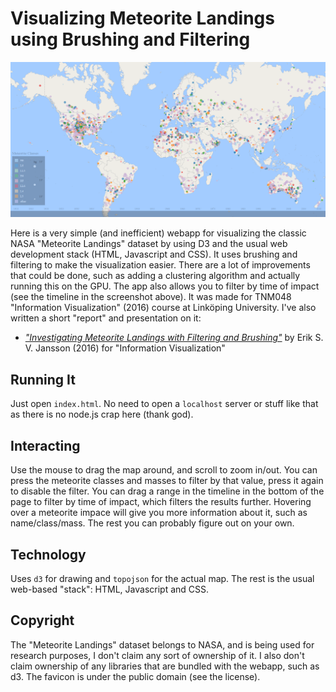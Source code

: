 Visualizing Meteorite Landings using Brushing and Filtering
===========================================================

<p align="center">
    <img src="/assets/example.png" alt="Meteorite Landings"/>
</p>

Here is a very simple (and inefficient) webapp for visualizing the classic NASA "Meteorite Landings" dataset by using D3 and the usual web development stack (HTML, Javascript and CSS). It uses brushing and filtering to make the visualization easier. There are a lot of improvements that could be done, such as adding a clustering algorithm and actually running this on the GPU. The app also allows you to filter by time of impact (see the timeline in the screenshot above). It was made for TNM048 "Information Visualization" (2016) course at Linköping University. I've also written a short "report" and presentation on it:

* [*"Investigating Meteorite Landings with Filtering and Brushing"*](https://eriksvjansson.net/papers/imlbfg.pdf) by Erik S. V. Jansson (2016) for "Information Visualization"

Running It
----------

Just open `index.html`. No need to open a `localhost` server or stuff like that as there is no node.js crap here (thank god).

Interacting
-----------

Use the mouse to drag the map around, and scroll to zoom in/out. You can press the meteorite classes and masses to filter by that value, press it again to disable the filter. You can drag a range in the timeline in the bottom of the page to filter by time of impact, which filters the results further. Hovering over a meteorite impace will give you more information about it, such as name/class/mass. The rest you can probably figure out on your own. 

Technology
----------

Uses `d3` for drawing and `topojson` for the actual map. The rest is the usual web-based "stack": HTML, Javascript and CSS.

Copyright
---------

The "Meteorite Landings" dataset belongs to NASA, and is being used for research purposes, I don't claim any sort of ownership of it. I also don't claim ownership of any libraries that are bundled with the webapp, such as d3. The favicon is under the public domain (see the license).
